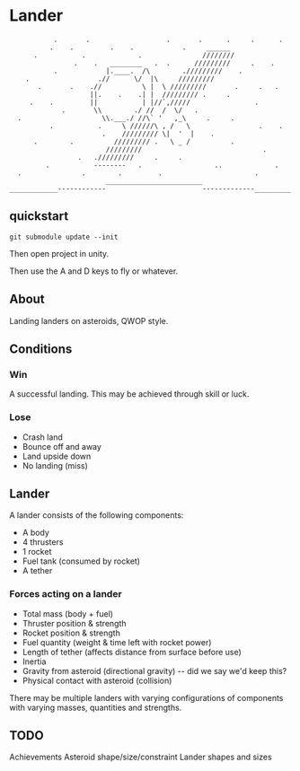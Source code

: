 # Lander  

               .       .                   .       .      .     .      .
              .    .         .    .            .     ______
          .           .             .               ////////
                    .    .   ________   .  .      /////////     .    .
               .            |.____.  /\        ./////////    .
        .                 .//      \/  |\     /////////
           .       .    .//          \ |  \ /////////       .     .   .
                        ||.    .    .| |  ///////// .     .
         .    .         ||           | |//`,/////                .
                 .       \\        ./ //  /  \/   .
      .                    \\.___./ //\` '   ,_\     .     .
              .           .     \ //////\ , /   \                 .    .
                           .    ///////// \|  '  |    .
          .        .          ///////// .   \ _ /          .
                            /////////                              .
                     .   ./////////     .     .
             .           --------   .                  ..             .
      .               .        .         .                       .
                            ________________________
    ____________------------                        -------------_________

## quickstart

    git submodule update --init

Then open project in unity.

Then use the A and D keys to fly or whatever.


## About 

Landing landers on asteroids, QWOP style.

## Conditions

### Win

A successful landing. This may be achieved through skill or luck.

### Lose

* Crash land
* Bounce off and away
* Land upside down
* No landing (miss)

## Lander

A lander consists of the following components:

* A body
* 4 thrusters
* 1 rocket
* Fuel tank (consumed by rocket)
* A tether

### Forces acting on a lander

* Total mass (body + fuel)
* Thruster position & strength
* Rocket position & strength
* Fuel quantity (weight & time left with rocket power)
* Length of tether (affects distance from surface before use)
* Inertia
* Gravity from asteroid (directional gravity) -- did we say we'd keep this?
* Physical contact with asteroid (collision)

There may be multiple landers with varying configurations of components with varying masses, quantities and strengths.

## TODO

Achievements
Asteroid shape/size/constraint
Lander shapes and sizes
